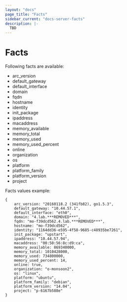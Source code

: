 ```yaml
---
layout: "docs"
page_title: "Facts"
sidebar_current: "docs-server-facts"
description: |-
  TBD
---
```


# Facts 

Following facts are available:

- arc_version
- default_gateway
- default_interface
- domain
- fqdn
- hostname
- identity
- init_package
- ipaddress
- macaddress
- memory_available
- memory_total
- memory_used
- memory_used_percent
- online
- organization
- os
- platform
- platform_family
- platform_version
- project

Facts values example:

```text
{
	arc_version: "20160118.2 (341fb82), go1.5.3",
	default_gateway: "10.44.57.1",
	default_interface: "eth0",
	domain: "4.lab.***REMOVED***",
	fqdn: "mo-f39dcd562.4.lab.***REMOVED***",
	hostname: "mo-f39dcd562",
	identity: "1164dd36-e595-4f58-9685-c48935be7261",
	init_package: "upstart",
	ipaddress: "10.44.57.94",
	macaddress: "00:50:56:8c:d9:ca",
	memory_available: 869340000,
	memory_total: 1010428000,
	memory_used: 734800000,
	memory_used_percent: 14,
	online: true,
	organization: "o-monsoon2",
	os: "linux",
	platform: "ubuntu",
	platform_family: "debian",
	platform_version: "14.04",
	project: "p-6167b588e"
}
```